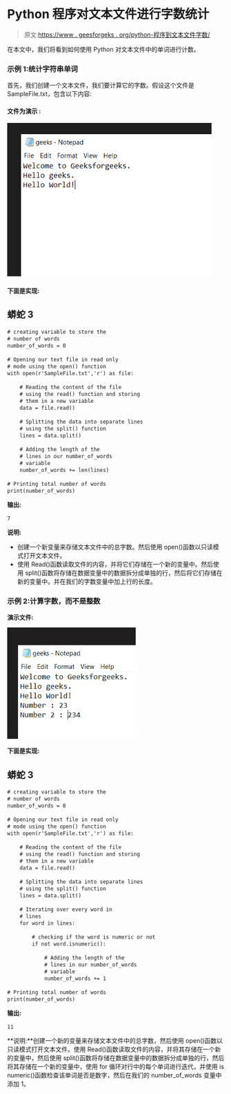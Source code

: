 # Python 程序对文本文件进行字数统计

> 原文:[https://www . geesforgeks . org/python-程序到文本文件字数/](https://www.geeksforgeeks.org/python-program-to-count-words-in-text-file/)

在本文中，我们将看到如何使用 Python 对文本文件中的单词进行计数。

### 示例 1:统计字符串单词

首先，我们创建一个文本文件，我们要计算它的字数。假设这个文件是 SampleFile.txt，包含以下内容:

#### **文件为**演示 **:**

![](img/2cf1980877a491cda673c2d6618bb652.png)

#### **下面是实现:**

## 蟒蛇 3

```
# creating variable to store the
# number of words
number_of_words = 0

# Opening our text file in read only
# mode using the open() function
with open(r'SampleFile.txt','r') as file:

    # Reading the content of the file
    # using the read() function and storing
    # them in a new variable
    data = file.read()

    # Splitting the data into separate lines
    # using the split() function
    lines = data.split()

    # Adding the length of the
    # lines in our number_of_words
    # variable
    number_of_words += len(lines)

# Printing total number of words
print(number_of_words)
```

**输出:**

```
7
```

**说明:**

*   创建一个新变量来存储文本文件中的总字数。然后使用 open()函数以只读模式打开文本文件。
*   使用 Read()函数读取文件的内容，并将它们存储在一个新的变量中。然后使用 split()函数将存储在数据变量中的数据拆分成单独的行，然后将它们存储在新的变量中。并在我们的字数变量中加上行的长度。

### 示例 2:计算字数，而不是整数

**演示文件:**

![](img/e4eeb0577315de1c7de7a8af56d5748a.png)

**下面是实现:**

## 蟒蛇 3

```
# creating variable to store the
# number of words
number_of_words = 0

# Opening our text file in read only
# mode using the open() function
with open(r'SampleFile.txt','r') as file:

    # Reading the content of the file
    # using the read() function and storing
    # them in a new variable
    data = file.read()

    # Splitting the data into separate lines
    # using the split() function
    lines = data.split()

    # Iterating over every word in
    # lines
    for word in lines:

        # checking if the word is numeric or not
        if not word.isnumeric():         

            # Adding the length of the
            # lines in our number_of_words
            # variable
            number_of_words += 1

# Printing total number of words
print(number_of_words)
```

**输出:**

```
11
```

**说明:**创建一个新的变量来存储文本文件中的总字数，然后使用 open()函数以只读模式打开文本文件。使用 Read()函数读取文件的内容，并将其存储在一个新的变量中，然后使用 split()函数将存储在数据变量中的数据拆分成单独的行，然后将其存储在一个新的变量中，使用 for 循环对行中的每个单词进行迭代，并使用 is numeric()函数检查该单词是否是数字，然后在我们的 number_of_words 变量中添加 1。